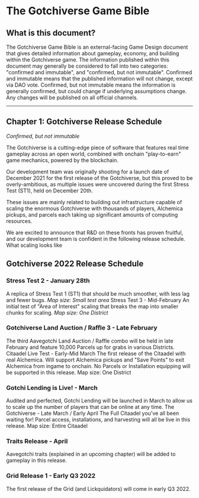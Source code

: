 # The Gotchiverse Game Bible
## What is this document?
The Gotchiverse Game Bible is an external-facing Game Design document that gives detailed information about gameplay, economy, and building within the Gotchiverse game.
The information published within this document may generally be considered to fall into two categories: "confirmed and immutable", and "confirmed, but not immutable".
Confirmed and immutable means that the published information will not change, except via DAO vote.
Confirmed, but not immutable means the information is generally confirmed, but could change if underlying assumptions change. Any changes will be published on all official channels.

---

## Chapter 1: Gotchiverse Release Schedule
*Confirmed, but not immutable* 

The Gotchiverse is a cutting-edge piece of software that features real time gameplay across an open world, combined with onchain "play-to-earn" game mechanics, powered by the blockchain.

Our development team was originally shooting for a launch date of December 2021 for the first release of the Gotchiverse, but this proved to be overly-ambitious, as multiple issues were uncovered during the first Stress Test (ST1), held on December 20th.

These issues are mainly related to building out infrastructure capable of scaling the enormous Gotchiverse with thousands of players, Alchemica pickups, and parcels each taking up significant amounts of computing resources.

We are excited to announce that R&D on these fronts has proven fruitful, and our development team is confident in the following release schedule.
What scaling looks like

## Gotchiverse 2022 Release Schedule
### Stress Test 2 - January 28th
A replica of Stress Test 1 (ST1) that should be much smoother, with less lag and fewer bugs.
*Map size: Small test area*
Stress Test 3 - Mid-February
An initial test of "Area of Interest" scaling that breaks the map into smaller chunks for scaling.
*Map size: One District*

### Gotchiverse Land Auction / Raffle 3 - Late February
The third Aavegotchi Land Auction / Raffle combo will be held in late February and feature 10,000 Parcels up for grabs in various Districts.
Citaadel Live Test - Early-Mid March
The first release of the Citaadel with real Alchemica. Will support Alchemica pickups and "Save Points" to exit Alchemica from ingame to onchain. No Parcels or Installation equipping will be supported in this release.
Map size: One District
### Gotchi Lending is Live! - March
Audited and perfected, Gotchi Lending will be launched in March to allow us to scale up the number of players that can be online at any time.
The Gotchiverse - Late March / Early April
The Full Citaadel you've all been waiting for! Parcel access, installations, and harvesting will all be live in this release.
Map size: Entire Citaadel
### Traits Release - April
Aavegotchi traits (explained in an upcoming chapter) will be added to gameplay in this release.

### Grid Release 1 - Early Q3 2022
The first release of the Grid (and Lickquidators) will come in early Q3 2022.
